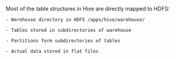 Most of the table structures in Hive are directly mapped to HDFS:

    - Warehouse directory in HDFS /apps/hive/warehouse/

    - Tables stored in subdirectories of warehouse
    
    - Partitions form subdirectories of tables

    - Actual data stored in flat files
 




